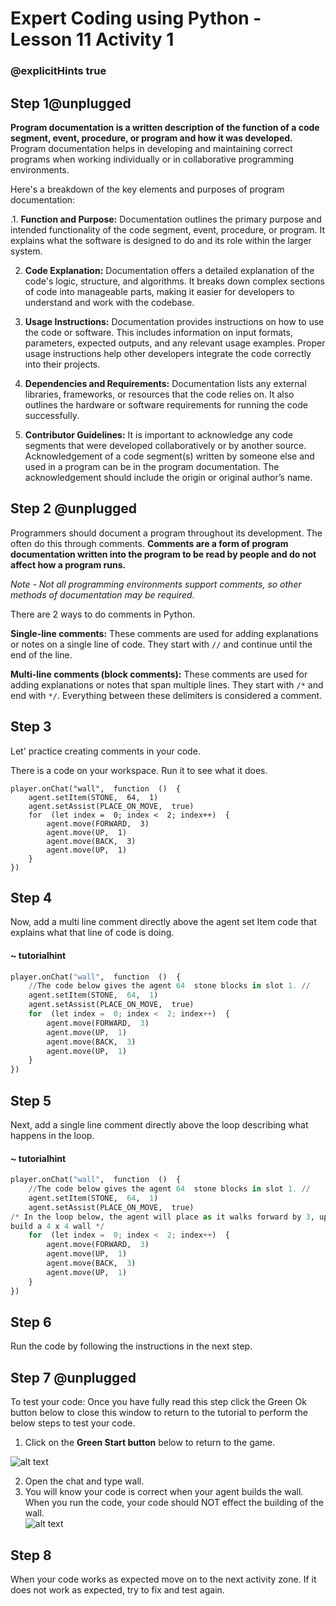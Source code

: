 # Expert Coding using Python - Lesson 11 Activity 1
### @explicitHints true

## Step 1@unplugged

**Program documentation is a written description of the function of a code segment, event, procedure, or program and how it was developed.**
Program documentation helps in developing and maintaining correct programs when working individually or in collaborative programming environments.

Here's a breakdown of the key elements and purposes of program documentation:

.1.  **Function and Purpose:** Documentation outlines the primary purpose and intended functionality of the code segment, event, procedure, or program. It explains what the software is designed to do and its role within the larger system.
    
2.  **Code Explanation:** Documentation offers a detailed explanation of the code's logic, structure, and algorithms. It breaks down complex sections of code into manageable parts, making it easier for developers to understand and work with the codebase.
    
3.  **Usage Instructions:** Documentation provides instructions on how to use the code or software. This includes information on input formats, parameters, expected outputs, and any relevant usage examples. Proper usage instructions help other developers integrate the code correctly into their projects.
    
4.  **Dependencies and Requirements:** Documentation lists any external libraries, frameworks, or resources that the code relies on. It also outlines the hardware or software requirements for running the code successfully. 

5. **Contributor Guidelines:**
It is important to acknowledge any code segments that were developed collaboratively or by another source. Acknowledgement of a code segment(s) written by someone else and used in a program can be in the program documentation. The acknowledgement should include the origin or original author’s name.
    
  

## Step 2 @unplugged
Programmers should document a program throughout its development. The often do this through comments. 
**Comments are a form of program documentation written into the program to be read by people and do not affect how a program runs.**

*Note  - Not all programming environments support comments, so other methods of documentation may be required.*

There are 2 ways to do comments in Python. 

**Single-line comments:** These comments are used for adding explanations or notes on a single line of code. They start with `//` and continue until the end of the line.

**Multi-line comments (block comments):** These comments are used for adding explanations or notes that span multiple lines. They start with `/*` and end with `*/`. Everything between these delimiters is considered a comment.

## Step 3

Let' practice creating comments in your code. 

There is a code on your workspace.  Run it to see what it does. 

```template
player.onChat("wall",  function  ()  {
	agent.setItem(STONE,  64,  1)
	agent.setAssist(PLACE_ON_MOVE,  true)
	for  (let index =  0; index <  2; index++)  {
		agent.move(FORWARD,  3)
		agent.move(UP,  1)
		agent.move(BACK,  3)
		agent.move(UP,  1)
	}
})

```

## Step 4

Now, add a multi line comment directly above the agent set Item code that explains what that line of code is doing. 

#### ~ tutorialhint

```python
player.onChat("wall",  function  ()  {
	//The code below gives the agent 64  stone blocks in slot 1. //
	agent.setItem(STONE,  64,  1)
	agent.setAssist(PLACE_ON_MOVE,  true)
	for  (let index =  0; index <  2; index++)  {
		agent.move(FORWARD,  3)
		agent.move(UP,  1)
		agent.move(BACK,  3)
		agent.move(UP,  1)
	}
})

```

## Step 5

Next, add a single line comment directly above the loop describing what happens in the loop. 

#### ~ tutorialhint
```python
player.onChat("wall",  function  ()  {
	//The code below gives the agent 64  stone blocks in slot 1. //
	agent.setItem(STONE,  64,  1)
	agent.setAssist(PLACE_ON_MOVE,  true)
/* In the loop below, the agent will place as it walks forward by 3, up by 1, back by 3, and then up by 1 to build a wall. It will repeat those steps 2 times and
build a 4 x 4 wall */
	for  (let index =  0; index <  2; index++)  {
		agent.move(FORWARD,  3)
		agent.move(UP,  1)
		agent.move(BACK,  3)
		agent.move(UP,  1)
	}
})

```

## Step 6

Run the code by following the instructions in the next step.

## Step 7 @unplugged

To test your code:
Once you have fully read this step click the Green Ok button below to close this window to return to the tutorial to perform the below steps to test your code.

1. Click on the **Green Start button** below to return to the game.

  

![alt text](https://expertjs.codingcredentials.com/Lesson1/1.1/1.JPG?raw=true  "Start")

2. Open the chat and type wall.  
3. You will know your code is correct when your agent builds the wall.  When you run the code, your code should NOT effect the building of the wall.  
![alt text](https://expertjs.codingcredentials.com/Lesson11/11.1/11.1.png?raw=true  "code")

## Step 8

When your code works as expected move on to the next activity zone.
If it does not work as expected, try to fix and test again.
